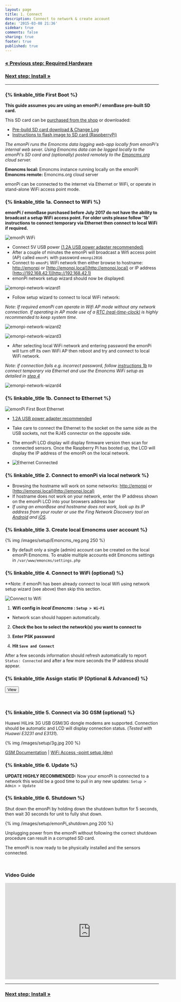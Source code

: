 ```yaml
---
layout: page
title: 1. Connect
description: Connect to network & create account
date: '2015-03-08 21:36'
sidebar: true
comments: false
sharing: true
footer: true
published: true
---
```

### [&laquo; Previous step: Required Hardware](/setup/)

### [Next step: Install &raquo;](/setup/install/)

***

### {% linkable_title First Boot %}

<p class="note">
<b>This guide assumes you are using an emonPi / emonBase pre-built SD card.</b>
</p>

This SD card can be [purchased from the shop](http://shop.openenergymonitor.com/pre-loaded-emonsd-microsd-card-for-raspberry-pi/) or downloaded:

- [Pre-build SD card download & Change Log](https://github.com/openenergymonitor/emonpi/wiki/emonSD-pre-built-SD-card-Download-&-Change-Log)
- [Instructions to flash image to SD card (RaspberryPi)](https://www.raspberrypi.org/documentation/installation/installing-images/README.md)

*The emonPi runs the Emoncms data logging web-app locally from emonPi's internal web sever. Using Emoncms data can be logged locally to the emonPi's SD card and (optionally) posted remotely to the [Emoncms.org](https://emoncms.org) cloud server.*


**Emoncms local:** Emoncms instance running locally on the emonPi
**Emoncms remote:** Emoncms.org cloud server

emonPi can be connected to the internet via Ethernet or WiFi, or operate in stand-alone WiFi access point mode.

### {% linkable_title 1a. Connect to WiFi %}

<p class="note">
<b>emonPi / emonBase purchased before July 2017 do not have the ability to broadcast a setup WiFi access point. For older units please follow '1b' instructions to connect temporary via Ethernet then connect to local WiFi if required.</b>
<br>
</p>

![emonPi WiFi](/images/setup/emonpi_wifi.png)

- Connect 5V USB power [(1.2A USB power adapter recommended)](http://shop.openenergymonitor.com/power-supplies/)
- After a couple of minutes the emonPi will broadcast a Wifi access point (AP) called `emonPi` with password `emonpi2016`
- Connect to `emonPi` WiFi network then either browse to hostname: [http://emonpi](http://emonpi) or [http://emonpi.local](http://emonpi.local) or IP address [http://192.168.42.1](http://192.168.42.1)
- emonPi network setup wizard should now be displayed:

![emonpi-network-wizard1](/images/setup/emonpi-network-wizard1.png)

- Follow setup wizard to connect to local WiFi network:

*Note: If required emonPi can operate in Wifi AP mode without any network connection. If operating in AP mode use of a [RTC (real-time-clock)](https://wiki.openenergymonitor.org/index.php/EmonPi#Adding_a_Real_Time_Clock_.28RTC.29) is highly recommended to keep system time.*

![emonpi-network-wizard2](/images/setup/emonpi-network-wizard2.png)

![emonpi-network-wizard3](/images/setup/emonpi-network-wizard3.png)

- After selecting local WiFi network and entering password the emonPi will turn off its own WiFi AP then reboot and try and connect to local WiFi network.

*Note: if connection fails e.g. incorrect password, follow [instructions 1b](#1b-connect-to-ethernet) to connect temporary via Ethernet and use the Emoncms WiFi setup as detailed in [step 4](#4-connect-to-wifi-optional)*

![emonpi-network-wizard4](/images/setup/emonpi-network-wizard4.png)


### {% linkable_title 1b. Connect to Ethernet %}

![emonPi First Boot Ethernet](/images/setup/emonpi_ethernet_first_boot.png)

  - [1.2A USB power adapter recommended](http://shop.openenergymonitor.com/power-supplies/)

  - <p class="note"> Take care to connect the Ethernet to the socket on the same side as the USB sockets, not the RJ45 connector on the opposite side.</p>
  - The emonPi LCD display will display firmware version then scan for connected sensors. Once the Raspberry Pi has booted up, the LCD will display the IP address of the emonPi on the local network.
 - ![Ethernet Connected](/images/setup/Etherent_Connected.jpg)


### {% linkable_title 2. Connect to emonPi via local network %}

- Browsing the hostname will work on some networks: [http://emonpi](http://emonpi) or [http://emonpi.local](http://emonpi.local)
- If hostname does not work on your network, enter the IP address shown on the emonPi LCD into your browsers address bar
- *If using an emonBase and hostname does not work, look up its IP address from your router or use the Fing Network Discovery tool on [Android](https://play.google.com/store/apps/details?id=com.overlook.android.fing&hl=en_GB) and [iOS](https://itunes.apple.com/gb/app/fing-network-scanner/id430921107?mt=8)*.


### {% linkable_title  3. Create local Emoncms user account %}

 {% img /images/setup/Emoncms_reg.png 250 %}

  - By default only a single (admin) account can be created on the local emonPi Emoncms. To enable multiple accounts edit Emoncms settings in `/var/www/emoncms/settings.php`

### {% linkable_title  4. Connect to WiFi (optional) %}

**Note: if emonPi has been already connect to local Wifi using network setup wizard (see above) then skip this section.

![Connect to Wifi](/images/setup/wifi9_0.png)

1. **Wifi config in *local Emoncms* : `Setup > Wi-Fi`**
 - Network scan should happen automatically.

2. **Check the box to select the network(s) you want to connect to**

3. **Enter PSK password**

4. **Hit `Save and Connect`**

After a few seconds information should refresh automatically to report `Status: Connected` and after a few more seconds the IP address should appear.

### {% linkable_title  Assign static IP (Optional & Advanced) %}


<button type="button" class="show_hide" href="#" rel="#slidingDiv">View</button>

<div id="slidingDiv" class="toggleDiv" style="display: none;">
    <p>If local static IP address is required the easiest way is to allow IP address to be given via DHCP then fix the IP address on the router. Not all routers support this.</p>

    <p>Alternatively to set a static IP address on the emonPi itself connect via SSH and edit /etc/network/interfaces. E.g the following commands will SSH into emonPi, create backup of the interfaces file then setup a static IP on Ethernet. For WiFi change eth0 to wlan0.</p>
    <pre>
    $ shh pi@192.168.X.X
    User: "pi" | Password: "emonpi2016"
    $ rpi-rw
    $ sudo cp /etc/dhcpcd.conf /etc/backup_dhcpcd.conf
    $ sudo nano /etc/dhcpcd.conf
    <br>
    > Append to the end of dhcpcd.conf (change to suit your network and interface reqiuired static IP): <br>

    interface eth0
    static ip_address=192.168.0.10/24
    static routers=192.168.0.1
    static domain_name_servers=192.168.0.1

    interface wlan0
    static ip_address=192.168.0.200/24
    static routers=192.168.0.1
    static domain_name_servers=192.168.0.1
    <br>
    [CTRL + X] then Y to save and exit nano
    $ sudo reboot
    </pre>
    <a href="http://www.modmypi.com/blog/tutorial-how-to-give-your-raspberry-pi-a-static-ip-address">For more info see Tutorial - How to give your Raspberry Pi a Static IP Address</a>
    <p> If required the changes above to dhcpcd.conf can be made by inserting the SD card into a Linux computer and editing the file directly if working offline.</p>


</div>

<br>


### {% linkable_title 5. Connect via 3G GSM (optional) %}

Huawei HiLink 3G USB GSM/3G dongle modems are supported. Connection should be automatic and LCD will display connection status. (*Tested with Huawei E3231 and E3131*).

{% img /images/setup/3g.jpg 200 %}


[GSM Documentation](https://github.com/openenergymonitor/huawei-hilink-status) \| [WiFi Access -point setup (dev)](https://github.com/openenergymonitor/emonpi/tree/master/wifiAP)

### {% linkable_title 6. Update %}

**UPDATE HIGHLY RECOMMENDED:** Now your emonPi is connected to a network this would be a good time to pull in any new updates: `Setup > Admin > Update`

### {% linkable_title  6. Shutdown %}

Shut down the emonPi by holding down the shutdown button for 5 seconds, then wait 30 seconds for unit to fully shut down.

{% img /images/setup/emonPi_shutdown.png 200 %}

<p class='note warning'>
Unplugging power from the emonPi without following the correct shutdown procedure can result in a corrupted SD card.
</p>

The emonPi is now ready to be physically installed and the sensors connected.

<br>

### Video Guide
<div class='videoWrapper'>
<iframe width="560" height="315" src="https://www.youtube.com/embed/77WEj9Q6JEE" frameborder="0" allowfullscreen></iframe>
</div>

***

### [Next step: Install &raquo;](/setup/install/)
